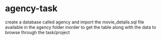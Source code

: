 # agency-task
create a database called agency and import the movie_details.sql file  available in the agency folder inorder to get the table along with the data to browse through the task/project
